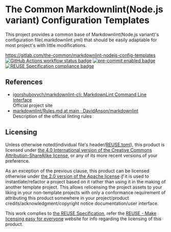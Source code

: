 # The Common Markdownlint(Node.js variant) Configuration Templates

This project provides a common base of Markdownlint(Node.js variant)'s configuration file(.markdownlint.yml) that should be easily adaptable for most project's with little modifications.

<https://gitlab.com/the-common/markdownlint-nodejs-config-templates>  
[![GitHub Actions workflow status badge](https://github.com/the-common/markdownlint-nodejs-config-templates/actions/workflows/check-potential-problems.yml/badge.svg "GitHub Actions workflow status")](https://github.com/the-common/markdownlint-nodejs-config-templates/actions/workflows/check-potential-problems.yml) [![pre-commit enabled badge](https://img.shields.io/badge/pre--commit-enabled-brightgreen?logo=pre-commit&logoColor=white "This project uses pre-commit to check potential problems")](https://pre-commit.com/) [![REUSE Specification compliance badge](https://api.reuse.software/badge/gitlab.com/the-common/markdownlint-nodejs-config-templates "This project complies to the REUSE specification to decrease software licensing costs")](https://api.reuse.software/info/gitlab.com/the-common/markdownlint-nodejs-config-templates)

## References

* [igorshubovych/markdownlint-cli: MarkdownLint Command Line Interface](https://github.com/igorshubovych/markdownlint-cli#configuration)  
  Official project site
* [markdownlint/Rules.md at main · DavidAnson/markdownlint](https://github.com/DavidAnson/markdownlint/blob/main/doc/Rules.md)  
  Description of the official linting rules

## Licensing

Unless otherwise noted(individual file's header/[REUSE.toml](REUSE.toml)), this product is licensed under [the 4.0 International version of the Creative Commons Attribution-ShareAlike license](https://creativecommons.org/licenses/by-sa/4.0/), or any of its more recent versions of your preference.

As an exception of the previous clause, this product can be licensed otherwise under [the 2.0 version of the Apache license](https://www.apache.org/licenses/LICENSE-2.0) _if_ it is used to instantiate/refactor a project based on it rather than using it in the making of another template project.  This allows relicensing the project assets to your liking in your non-template projects with only a conformance requirement of attributing this product somewhere in your project/product credits/acknowledgment/copyright notice documentation/user interface.

This work complies to [the REUSE Specification](https://reuse.software/spec/), refer the [REUSE - Make licensing easy for everyone](https://reuse.software/) website for info regarding the licensing of this product.
